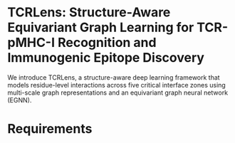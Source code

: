 # TCRLens: Structure-Aware Equivariant Graph Learning for TCR-pMHC-I Recognition and Immunogenic Epitope Discovery
We introduce TCRLens, a structure-aware deep learning framework that models residue-level interactions across five critical interface zones using multi-scale graph representations and an equivariant graph neural network (EGNN).

# Requirements
